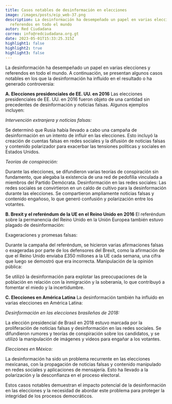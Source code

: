 ```yaml
---
title: Casos notables de desinformación en elecciones
image: /images/posts/eip_web-37.png
description: La desinformación ha desempeñado un papel en varias elecciones y
  referendos en todo el mundo
autor: Red Ciudadana
correo: info@redciudadana.org.gt
date: 2023-05-01T15:33:25.315Z
highlight1: false
highlight2: true
highlight3: false
---
```

La desinformación ha desempeñado un papel en varias elecciones y referendos en todo el mundo. A continuación, se presentan algunos casos notables en los que la desinformación ha influido en el resultado o ha generado controversia:


**A. Elecciones presidenciales de EE. UU. en 2016**
Las elecciones presidenciales de EE. UU. en 2016 fueron objeto de una cantidad sin precedentes de desinformación y noticias falsas. Algunos ejemplos incluyen:


*Intervención extranjera y noticias falsas:* 

Se determinó que Rusia había llevado a cabo una campaña de desinformación en un intento de influir en las elecciones. Esto incluyó la creación de cuentas falsas en redes sociales y la difusión de noticias falsas y contenido polarizador para exacerbar las tensiones políticas y sociales en Estados Unidos.


*Teorías de conspiración:* 

Durante las elecciones, se difundieron varias teorías de conspiración sin fundamento, que alegaba la existencia de una red de pedofilia vinculada a miembros del Partido Demócrata.
Desinformación en las redes sociales: Las redes sociales se convirtieron en un caldo de cultivo para la desinformación durante las elecciones. Se compartieron ampliamente noticias falsas y contenido engañoso, lo que generó confusión y polarización entre los votantes.



**B. Brexit y el referéndum de la UE en el Reino Unido en 2016**
El referéndum sobre la permanencia del Reino Unido en la Unión Europea también estuvo plagado de desinformación:


Exageraciones y promesas falsas: 

Durante la campaña del referéndum, se hicieron varias afirmaciones falsas o exageradas por parte de los defensores del Brexit, como la afirmación de que el Reino Unido enviaba £350 millones a la UE cada semana, una cifra que luego se demostró que era incorrecta.
Manipulación de la opinión pública: 

Se utilizó la desinformación para explotar las preocupaciones de la población en relación con la inmigración y la soberanía, lo que contribuyó a fomentar el miedo y la incertidumbre.



**C. Elecciones en América Latina**
La desinformación también ha influido en varias elecciones en América Latina:


*Desinformación en las elecciones brasileñas de 2018:* 

La elección presidencial de Brasil en 2018 estuvo marcada por la proliferación de noticias falsas y desinformación en las redes sociales. Se difundieron rumores y teorías de conspiración sobre los candidatos, y se utilizó la manipulación de imágenes y videos para engañar a los votantes.

*Elecciones en México:* 

La desinformación ha sido un problema recurrente en las elecciones mexicanas, con la propagación de noticias falsas y contenido manipulado en redes sociales y aplicaciones de mensajería. Esto ha llevado a la polarización y la desconfianza en el proceso electoral.

Estos casos notables demuestran el impacto potencial de la desinformación en las elecciones y la necesidad de abordar este problema para proteger la integridad de los procesos democráticos.